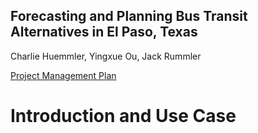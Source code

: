 ## Forecasting and Planning Bus Transit Alternatives in El Paso, Texas

Charlie Huemmler, Yingxue Ou, Jack Rummler

[Project Management Plan](https://app.asana.com/share/upenn/el-paso-bus-network/954156542840469/88a09fa57363c5dfd65b5cf3e9ae6445)

# Introduction and Use Case
